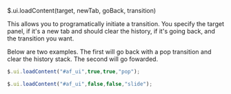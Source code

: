 $.ui.loadContent(target, newTab, goBack, transition)

This allows you to programatically initiate a transition.  You specify the target panel, if it's a new tab and should clear the history, if it's going back, and the transition you want.

Below are two examples.  The first will go back with a pop transition and clear the history stack.  The second will go fowarded.


```js
$.ui.loadContent("#af_ui",true,true,"pop");

$.ui.loadContent("#af_ui",false,false,"slide");
```